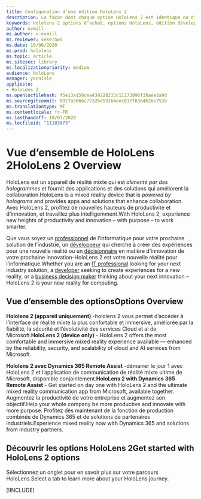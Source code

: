 ```yaml
---
title: Configuration d’une édition HoloLens 2
description: La façon dont chaque option HoloLens 2 est identique ou différente et ce qu’il faut faire une fois.
keywords: Hololens 2 options d’achat, options HoloLens, édition développeur
author: evmill
ms.author: v-evmill
ms.reviewer: sekerawa
ms.date: 10/06/2020
ms.prod: hololens
ms.topic: article
ms.sitesec: library
ms.localizationpriority: medium
audience: HoloLens
manager: yannisle
appliesto:
- HoloLens 2
ms.openlocfilehash: f5e13a150cea439228233c11173996f38aea2a9d
ms.sourcegitcommit: 6927a5666c7232bd53164eec017f8364626e752b
ms.translationtype: MT
ms.contentlocale: fr-FR
ms.lasthandoff: 10/07/2020
ms.locfileid: "11103873"
---
```

# <span data-ttu-id="b7d81-104">Vue d’ensemble de HoloLens 2</span><span class="sxs-lookup"><span data-stu-id="b7d81-104">HoloLens 2 Overview</span></span>

<span data-ttu-id="b7d81-105">HoloLens est un appareil de réalité mixte qui est *alimenté par des hologrammes* et fournit des applications et des solutions qui améliorent la collaboration.</span><span class="sxs-lookup"><span data-stu-id="b7d81-105">HoloLens is a mixed reality device that is *powered by holograms* and provides apps and solutions that enhance collaboration.</span></span> <span data-ttu-id="b7d81-106">Avec HoloLens 2, profitez de nouvelles hauteurs de productivité et d’innovation, et travaillez plus intelligemment.</span><span class="sxs-lookup"><span data-stu-id="b7d81-106">With HoloLens 2, experience new heights of productivity and innovation – with purpose – to work smarter.</span></span>

<span data-ttu-id="b7d81-107">Que vous soyez un [professionnel](https://www.microsoft.com/hololens/apps) de l’informatique pour votre prochaine solution de l’industrie, un [développeur](https://www.microsoft.com/hololens/developers) qui cherche à créer des expériences pour une nouvelle réalité ou un [décisionnaire](https://www.microsoft.com/hololens/apps) en matière d’innovation de votre prochaine innovation-HoloLens 2 est votre nouvelle réalité pour l’informatique.</span><span class="sxs-lookup"><span data-stu-id="b7d81-107">Whether you are an [IT professional](https://www.microsoft.com/hololens/apps) looking for your next industry solution, a [developer](https://www.microsoft.com/hololens/developers) seeking to create experiences for a new reality, or a [business decision maker](https://www.microsoft.com/hololens/apps) thinking about your next innovation – HoloLens 2 is your new reality for computing.</span></span> 

## <span data-ttu-id="b7d81-108">Vue d’ensemble des options</span><span class="sxs-lookup"><span data-stu-id="b7d81-108">Options Overview</span></span>

<span data-ttu-id="b7d81-109">**Hololens 2 (appareil uniquement)** -hololens 2 vous permet d’accéder à l’interface de réalité mixte la plus confortable et immersive, améliorée par la fiabilité, la sécurité et l’évolutivité des services Cloud et ai de Microsoft.</span><span class="sxs-lookup"><span data-stu-id="b7d81-109">**HoloLens 2 (device only)** - HoloLens 2 offers the most comfortable and immersive mixed reality experience available — enhanced by the reliability, security, and scalability of cloud and AI services from Microsoft.</span></span>

<span data-ttu-id="b7d81-110">**Hololens 2 avec Dynamics 365 Remote Assist** -démarrer le jour 1 avec HoloLens 2 et l’application de communication de réalité mixte ultime de Microsoft, disponible conjointement.</span><span class="sxs-lookup"><span data-stu-id="b7d81-110">**HoloLens 2 with Dynamics 365 Remote Assist** - Get started on day one with HoloLens 2 and the ultimate mixed reality communication app from Microsoft, available together.</span></span> <span data-ttu-id="b7d81-111">Augmentez la productivité de votre entreprise et augmentez son objectif.</span><span class="sxs-lookup"><span data-stu-id="b7d81-111">Help your whole company be more productive and innovate with more purpose.</span></span> <span data-ttu-id="b7d81-112">Profitez dès maintenant de la fonction de production combinée de Dynamics 365 et de solutions de partenaires industriels.</span><span class="sxs-lookup"><span data-stu-id="b7d81-112">Experience mixed reality now with Dynamics 365 and solutions from industry partners.</span></span>

## <span data-ttu-id="b7d81-113">Découvrir les options HoloLens 2</span><span class="sxs-lookup"><span data-stu-id="b7d81-113">Get started with HoloLens 2 options</span></span>
<span data-ttu-id="b7d81-114">Sélectionnez un onglet pour en savoir plus sur votre parcours HoloLens.</span><span class="sxs-lookup"><span data-stu-id="b7d81-114">Select a tab to learn more about your HoloLens journey.</span></span> 

[!INCLUDE[](includes/options-overview.md)]


